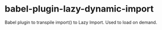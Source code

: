 # babel-plugin-lazy-dynamic-import
Babel plugin to transpile import() to Lazy Import.
Used to load on demand.